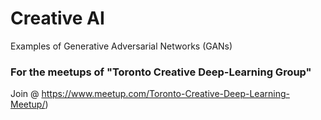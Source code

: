 # Creative AI
Examples of Generative Adversarial Networks (GANs)

### For the meetups of "Toronto Creative Deep-Learning Group" 
Join @ https://www.meetup.com/Toronto-Creative-Deep-Learning-Meetup/)
